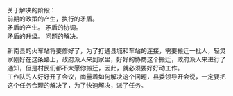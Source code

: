 关于解决的阶段：    
前期的政策的产生，执行的矛盾。   
矛盾的产生。
矛盾的协调。  
矛盾的升级。
问题的解决。


新南县的火车站将要修好了，为了打通县城和车站的连接，需要搬迁一批人，轻灵家刚好在这条路上，政府派人来到家里，好好的协商这个搬迁，政府派人来进行了通知，但是村民们都不大愿你搬迁，因此，就必须要好好动工作。     
工作队的人好好开了会议，商量着如何解决这个问题，县委领导开会说，一定要把这个任务合理的解决了，为了快速解决，派了任务。







